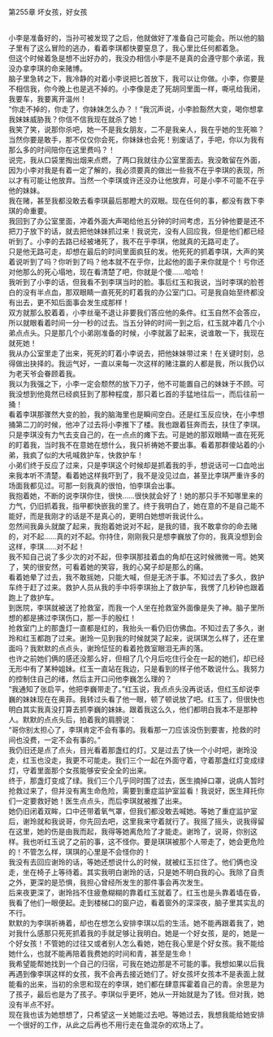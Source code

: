 第255章 坏女孩，好女孩
<br />小李是准备好的，当孙可被发现了之后，他就做好了准备自己可能会。所以他的脑子里有了这么冒险的逃办，看着李琪都快要窒息了，我心里比任何都着急。<br />但这个时候着急是想不出好办的，我没办相信小李是不是真的会遵守那个承诺，我没办拿李琪的命来赌博。<br />脑子里急转之下，我冷静的对着小李说把匕首放下，我可以让你做。小李，你要是不相信我，你今晚上也是逃不掉的。小李像是走了死胡同里面一样，嘶吼给我闭，我要车，我要离开温州！<br />“你走不掉的，你走了，你妹妹怎么办？！”我沉声说，小李脸豁然大变，喝你想拿我妹妹威胁我？你信不信我现在就杀了她！<br />我笑了笑，说那你杀吧，她一不是我女朋友，二不是我亲人，我在乎她的生死嘛？当然你要是敢手，那不仅仅你会死，你妹妹也会死！别废话了，手吧，你以为我有那么多的时间陪你在这里费吗？！<br />说完，我从口袋里掏出烟来点燃，了两口我就往办公室里面去。我没敢留在外面，因为小李对我是有着一定了解的，我必须要真的做出一些我不在乎李琪的表现，所以才有可能让他放弃。当然一个李琪或许还没办让他放弃，可是小李不可能不在乎他的妹妹。<br />我在赌，甚至我都没敢去看李琪最后那瞪大的双眼。现在任何的事，都没有救下李琪的命重要。<br />我回到了办公室里面，冲着外面大声喝给他五分钟的时间考虑，五分钟他要是还不把刀子放下的话，就去把他妹妹抓过来！我说完，没有人回应我，但是他们都已经听到了。小李的去路已经被堵死了，我不在乎李琪，他就真的无路可走了。<br />只是他无路可走，却想在最后的时间里面疯狂的发。他死死的抓着李琪，大声的笑着说听到了吗？你听到了吗？他本就不在乎你，比起他的面子来你就是个！亏你还对他那么的死心塌地，现在看清楚了吧，你就是个傻……哈哈！<br />我听到了小李的话，但我看不到李琪当时的脸。事后红玉和我说，当时李琪的脸苍白的没有半点血，那双眼睛一直死死的盯着我的办公室门口。可是我自始至终都没有出去，更不知后面事会发生成那样！<br />双方就那么胶着着，小李丝毫不退让非要我们答应他的条件。红玉自然不会答应，所以就眼看着时间一分一秒的过去。当五分钟的时间一到之后，红玉就冲着几个小弟点点头。只是那几个小弟刚准备的时候，小李就嚣了起来，说谁敢一下，我现在就死她！<br />我从办公室里走了出来，死死的盯着小李说去，把他妹妹带过来！在关键时刻，总得做出抉择的。我运气好，一直以来每一次这样的赌注赢的人都是我，所以我仍以为老天爷会眷顾着我。<br />我以为我强之下，小李一定会颓然的放下刀子，他不可能置自己的妹妹于不顾。可我没想到他竟然已经疯狂到了那种程度，那只着匕首的手猛地往后一，而后往前一捅！<br />看着李琪那骤然大变的脸，我的脑海里也是瞬间空白。还是红玉反应快，在小李想捅第二刀的时候，他冲了过去将小李推下了楼。我也跟着狂奔而去，扶住了李琪。<br />只是李琪没有力气去支自己的，在一点点的瘫下去。可是她的那双眼睛一直在死死的盯着我，当时我不在意她在想什么，我只祈祷她不要出事。看着那群傻站着的小弟，我疯了似的大吼喊救护车，快救护车！<br />小弟们终于反应了过来，只是李琪这个时候却是抓着我的手，想说话可一口血呛出来我本听不清楚。看着她这样我吓到了，我不是没见过血，甚至比李琪严重许多的场面我都见过。可那一刻我真的很怕，怕李琪会出事。<br />我抱着她，不断的说李琪你住，很快……很快就会好了！她的那只手不知哪里来的力气，仍旧抓着我，指甲都快嵌我的里了。终于我明白了，她在意的不是自己能不能好，而是我刚才的话是不是真心的，更明白她想听我说什么。<br />忽然间我鼻头就酸了起来，我抱着她说对不起，是我的错，我不敢拿你的命去赌的，对不起……真的对不起。你持住，刚刚我只是想李巍放了你的，我真没想到会这样，李琪……对不起！<br />我不知自己说了多少次的对不起，但李琪那挂着血的角却在这时候微微一弯。她笑了，笑的很安然，可看着她的笑容，我的心窝子却是那么的痛。<br />看着她晕了过去，我不敢摇她，只能大喊，但是无济于事。不知过去了多久，救护车终于赶了过来。救护人员从我的手中将李琪抬上了救护车，我愣了几秒钟也跟着跑上了救护车。<br />到医院，李琪就被送了抢救室，而我一个人坐在抢救室外面像是失了神。脑子里所想的都是拂过李琪伤口，那一手的殷红！<br />抢救室门上的那盏灯一直都是红的，我抬头一看仍旧仿佛血。不知过去了多久，谢玲和红玉都跑了过来。谢玲一见到我的时候就哭了起来，说琪琪怎么样了，还在里面吗？我默默的点点头，谢玲怔怔的看着抢救室眼泪无声的落。<br />也许之前她们俩的感还没那么好，但相了几个月后吃住行全在一起的她们，却已经无形中有了某种姐妹。红玉一直站在我边，只是看到的样子他不敢说什么。我努力的控制住自己的绪，然后主开口问他李巍怎么理的？<br />“我通知了张启平，他把李巍带走了。”红玉说，我点点头没再说话，但红玉却说李巍的妹妹现在在奥菲。我转过头看了他一眼，顿了顿说放了吧。红玉了，但很快也明白其实我真没打算去抓李巍的妹妹。跟着我这么久，他们都明白我本不是那种人。默默的点点头后，拍着我的肩膀说：<br />“哥你别太担心了，李琪肯定不会有事的。我看那一刀应该没伤到要害，抢救的时间也没费，一定不会有事的。”<br />我仍旧还是点了点头，目光看着那盏红的灯。又是过去了快一个小时吧，谢玲没走，红玉也没走，我更不可能走。我们三个一起在外面守着，守着那盏红灯变成绿灯，守着里面那个女孩能够安安全全的出来。<br />终于，那盏灯变成了绿。我们三个几乎同时围了过去，医生摘掉口罩，说病人暂时抢救过来了，但并没有离生命危险，需要到重症监护室监看！我说好，医生拜托你们一定要救好她！医生点点头，而后李琪就被推了出来。<br />她仍旧闭着双眸，口中还带着氧气罩，但我们都没敢去喊她。等她了重症监护室后，谢玲就和我说哥，你先回去吧，这里我来守着就行了。我摇了摇头，说我得留在这里，她的伤是由我而起，我得等她离危险了才能走。谢玲了，说哥，你别这样。我也听红玉说了之前的事，这不怪你。要是琪琪被那个人带走了，她会更危险的！不管怎么样，琪琪的心里是不会怪你的！<br />我没有去回应谢玲的话，等她还想说什么的时候，就被红玉拦住了。他们俩也没走，坐在椅子上等待着。其实我明白谢玲的话，只是她不明白我的心。我除了自责之外，更深的是恐惧，我担心曾经所发生的那件事会再次发生。<br />后来夜更深了，谢玲挡不住疲惫糊糊的靠着红玉就着了。红玉也是头靠着墙在昏，我看了他们一眼便起。走到楼梯口的窗户边，看着窗外的深深夜，脑子里其实乱的不行。<br />默默的为李琪祈祷着，却也在想怎么安排李琪以后的生活。她不能再跟着我了，她对我什么感那只死死抓着我的手就足够让我明白。她是一个好女孩，是的，她是一个好女孩！不管她的过往又或者别人怎么看她，她在我心里是个好女孩。我不能给她什么，也就不能再陪着我费她的时间和青，甚至是生命！<br />我希望能帮她找到一个自己的归宿，可我在她边那是不可能的事。我想如果以后我再遇到像李琪这样的女孩，我不会再去接近她们了。好女孩坏女孩本不是表面上就能看的出来，当初的余思和现在的李琪，她们都在肆意挥霍着自己的青。余思是为了孩子，最后也是为了孩子。李琪似乎更坏，她从一开始就是为了钱。但对我，她没有半点不好。<br />现在我也该为她想想了，只希望这一关她能过去吧。等她过去，我想我能给她安排一个很好的工作，从此之后再也不用行走在鱼混杂的欢场上了。